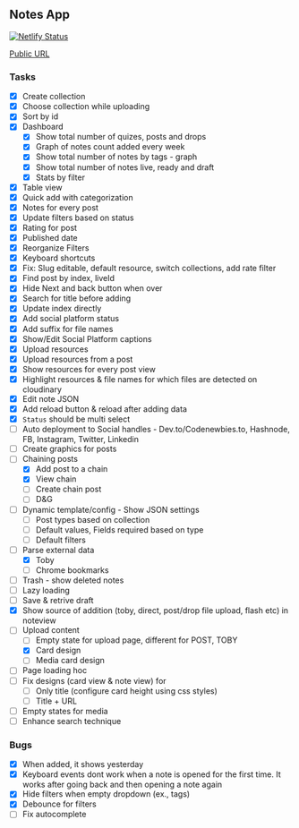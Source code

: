 ## Notes App

[![Netlify Status](https://api.netlify.com/api/v1/badges/4b034bd0-06d8-4087-a4e1-fb0c99603985/deploy-status)](https://app.netlify.com/sites/notebase/deploys)

[Public URL](https://notebase.netlify.com)

### Tasks

- [x] Create collection
- [x] Choose collection while uploading
- [x] Sort by id
- [x] Dashboard
  - [x] Show total number of quizes, posts and drops
  - [x] Graph of notes count added every week
  - [x] Show total number of notes by tags - graph
  - [x] Show total number of notes live, ready and draft
  - [x] Stats by filter
- [x] Table view
- [x] Quick add with categorization
- [x] Notes for every post
- [x] Update filters based on status
- [x] Rating for post
- [x] Published date
- [x] Reorganize Filters
- [x] Keyboard shortcuts
- [x] Fix: Slug editable, default resource, switch collections, add rate filter
- [x] Find post by index, liveId
- [x] Hide Next and back button when over
- [x] Search for title before adding
- [x] Update index directly
- [x] Add social platform status
- [x] Add suffix for file names
- [x] Show/Edit Social Platform captions
- [x] Upload resources
- [x] Upload resources from a post
- [x] Show resources for every post view
- [x] Highlight resources & file names for which files are detected on cloudinary
- [x] Edit note JSON
- [x] Add reload button & reload after adding data
- [x] `Status` should be multi select
- [ ] Auto deployment to Social handles - Dev.to/Codenewbies.to, Hashnode, FB, Instagram, Twitter, Linkedin
- [ ] Create graphics for posts
- [ ] Chaining posts
  - [x] Add post to a chain
  - [x] View chain
  - [ ] Create chain post
  - [ ] D&G
- [ ] Dynamic template/config - Show JSON settings
  - [ ] Post types based on collection
  - [ ] Default values, Fields required based on type
  - [ ] Default filters
- [ ] Parse external data
  - [x] Toby
  - [ ] Chrome bookmarks
- [ ] Trash - show deleted notes
- [ ] Lazy loading
- [ ] Save & retrive draft
- [x] Show source of addition (toby, direct, post/drop file upload, flash etc) in noteview
- [ ] Upload content
  - [ ] Empty state for upload page, different for POST, TOBY
  - [x] Card design
  - [ ] Media card design
- [ ] Page loading hoc
- [ ] Fix designs (card view & note view) for
  - [ ] Only title (configure card height using css styles)
  - [ ] Title + URL
- [ ] Empty states for media
- [ ] Enhance search technique

### Bugs

- [x] When added, it shows yesterday
- [x] Keyboard events dont work when a note is opened for the first time. It works after going back and then opening a note again
- [x] Hide filters when empty dropdown (ex., tags)
- [x] Debounce for filters
- [ ] Fix autocomplete
